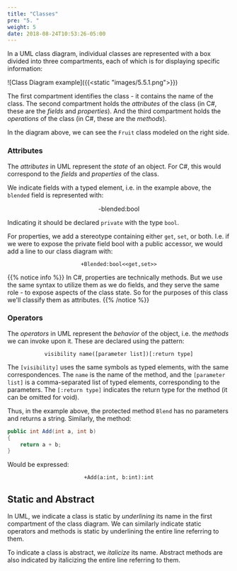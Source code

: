 ```yaml
---
title: "Classes"
pre: "5. "
weight: 5
date: 2018-08-24T10:53:26-05:00
---
```


In a UML class diagram, individual classes are represented with a box divided into three compartments, each of which is for displaying specific information:

![Class Diagram example]({{<static "images/5.5.1.png">}})

The first compartment identifies the class - it contains the name of the class. The second compartment holds the _attributes_ of the class (in C#, these are the _fields_ and _properties_).  And the third compartment holds the _operations_ of the class (in C#, these are the _methods_).

In the diagram above, we can see the `Fruit` class modeled on the right side. 

### Attributes
The _attributes_ in UML represent the _state_ of an object.  For C#, this would correspond to the _fields_ and _properties_ of the class.

We indicate fields with a typed element, i.e. in the example above, the `blended` field is represented with:

$$
\text{-blended:bool}
$$ 

Indicating it should be declared `private` with the type `bool`.

For properties, we add a stereotype containing either `get`, `set`, or both.  I.e. if we were to expose the private field bool with a public accessor, we would add a line to our class diagram with:

$$
\texttt{+Blended:bool<<get,set>>}
$$

{{% notice info %}}
In C#, properties are technically methods.  But we use the same syntax to utilize them as we do fields, and they serve the same role - to expose aspects of the class state. So for the purposes of this class we'll classify them as attributes.
{{% /notice %}}

### Operators
The _operators_ in UML represent the _behavior_ of the object, i.e. the _methods_ we can invoke upon it.  These are declared using the pattern:

$$ 
\texttt{visibility name([parameter list])[:return type]}
$$

The  $\texttt{[visibility]}$ uses the same symbols as typed elements, with the same correspondences. The $\texttt{name}$ is the name of the method, and the $\texttt{[parameter list]}$ is a comma-separated list of typed elements, corresponding to the parameters.  The $\texttt{[:return type]}$ indicates the return type for the method (it can be omitted for void). 

Thus, in the example above, the protected method `Blend` has no parameters and returns a string.  Similarly, the method:

```csharp 
public int Add(int a, int b)
{
    return a + b;
}
```

Would be expressed:

$$
\texttt{+Add(a:int, b:int):int}
$$

## Static and Abstract
In UML, we indicate a class is static by _underlining_ its name in the first compartment of the class diagram.  We can similarly indicate static operators and methods is static by underlining the entire line referring to them.

To indicate a class is abstract, we _italicize_ its name.  Abstract methods are also indicated by italicizing the entire line referring to them.